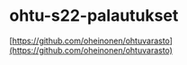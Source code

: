 # ohtu-s22-palautukset
[https://github.com/oheinonen/ohtuvarasto](https://github.com/oheinonen/ohtuvarasto)
